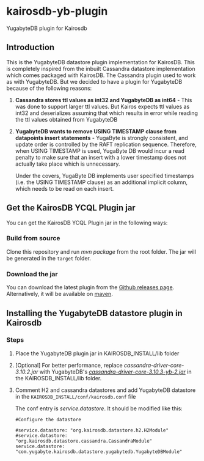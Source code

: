 # kairosdb-yb-plugin
YugabyteDB plugin for Kairosdb

## Introduction

This is the YugabyteDB datastore plugin implementation for KairosDB. This is completely inspired from the inbuilt Cassandra datastore implementation which comes packaged with KairosDB. The Cassandra plugin used to work as with YugabyteDB. But we decided to have a plugin for YugabyteDB because of the following reasons:

1. **Cassandra stores ttl values as int32 and YugabyteDB as int64** - This was done to support larger ttl values. But Kairos expects ttl values as int32 and deserializes assuming that which results in error while reading the ttl values obtained from YugabyteDB
2. **YugabyteDB wants to remove USING TIMESTAMP clause from datapoints insert statements** - YugaByte is strongly consistent, and update order is controlled by the RAFT replication sequence.
   Therefore, when USING TIMESTAMP is used, YugaByte DB would incur a read penalty to make sure that
   an insert with a lower timestamp does not actually take place which is unnecessary.
   
   Under the covers, YugaByte DB implements user specified timestamps (i.e. the USING TIMESTAMP clause)
as an additional implicit column, which needs to be read on each insert.

## Get the KairosDB YCQL Plugin jar
You can get the KairosDB YCQL Plugin jar in the following ways: 

### Build from source

Clone this repository and run _mvn package_ from the root folder. The jar will be generated in the `target` folder.

### Download the jar

You can download the latest plugin from the [Github releases page](https://github.com/yugabyte/kairosdb-yb-plugin/releases).
Alternatively, it will be available on [maven](https://mvnrepository.com/artifact/com.yugabyte/kairodb-ycql).

## Installing the YugabyteDB datastore plugin in Kairosdb

### Steps
1. Place the YugabyteDB plugin jar in KAIROSDB_INSTALL/lib folder
2. \[Optional] For better performance, replace _cassandra-driver-core-3.10.2.jar_ with YugabyteDB's [_cassandra-driver-core-3.10.3-yb-2.jar_](https://repo1.maven.org/maven2/com/yugabyte/cassandra-driver-core/3.10.3-yb-2/cassandra-driver-core-3.10.3-yb-2.jar) in the KAIROSDB_INSTALL/lib folder.
    
3. Comment H2 and cassandra datastores and add YugabyteDB datastore in the `KAIROSDB_INSTALL/conf/kairosdb.conf` file

   The conf entry is _service.datastore_. It should be modified like this:
   ```
   #Configure the datastore

   #service.datastore: "org.kairosdb.datastore.h2.H2Module"                                     
   #service.datastore: "org.kairosdb.datastore.cassandra.CassandraModule"                       
   service.datastore: "com.yugabyte.kairosdb.datastore.yugabytedb.YugabyteDBModule"
   ```



